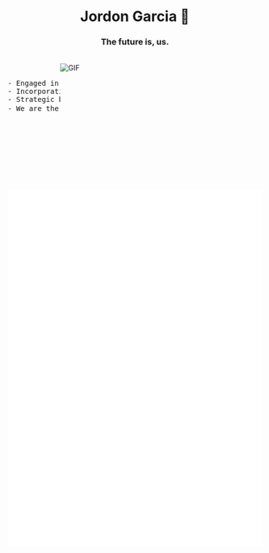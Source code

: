 <h1 align="center">Jordon Garcia 👋</h1>
<h3 align="center">The future is, us.</h3>

<br/>
  <img align="right" height="250" width="400" alt="GIF" src="https://github.com/JordonGarcia/JordonGarcia/blob/main/GIF/image.gif">
<br/>

<pre>- Engaged in communitive building of our tech future.
- Incorporating tech with daily life and societal progression.
- Strategic business scaling that works, risk modeling
- We are the future 🪐
</pre>

<br/>

![Metrics](https://github.com/JordonGarcia/JordonGarcia/blob/main/github-metrics.svg)

